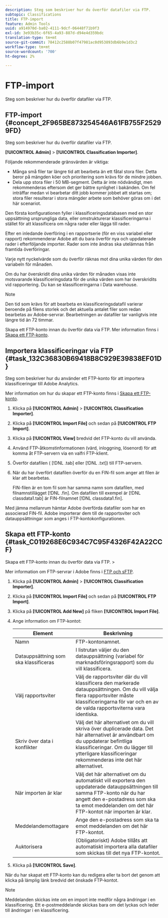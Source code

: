 ```yaml
---
description: Steg som beskriver hur du överför datafiler via FTP.
subtopic: Classifications
title: FTP-import
feature: Admin Tools
uuid: a914970d-ba02-4111-9dcf-06448f71b9f3
exl-id: 3e93b35c-6f65-4a93-887d-d94e4d359bdc
translation-type: tm+mt
source-git-commit: 78412c2588b07f47981ac0d953893db6b9e1d3c2
workflow-type: tm+mt
source-wordcount: '700'
ht-degree: 2%

---
```


# FTP-import

Steg som beskriver hur du överför datafiler via FTP.

## FTP-import {#concept_2F965BE873254546A61FB755F25299FD}

Steg som beskriver hur du överför datafiler via FTP.

**[!UICONTROL Admin]** > **[!UICONTROL Classification Importer]**.

Följande rekommenderade gränsvärden är viktiga:

* Många små filer tar längre tid att bearbeta än ett fåtal stora filer. Detta beror på mängden köer och prioritering som krävs för de mindre jobben.
* Dela upp stora filer i 50 MB-segment. Detta är inte nödvändigt, men rekommenderas eftersom det ger bättre synlighet i bakänden. Om fel inträffar medan vi bearbetar ditt jobb kommer jobbet att startas om; stora filer resulterar i stora mängder arbete som behöver göras om i det här scenariot.

Den första konfigurationen fyller i klassificeringsdatabasen med en stor uppsättning ursprungliga data, eller omstrukturerar klassificeringarna i stället för att klassificera om några rader eller lägga till rader.

Efter en inledande överföring i en rapportserie (för en viss variabel eller rapport) rekommenderar Adobe att du bara överför nya och uppdaterade rader i efterföljande importer. Rader som inte ändras ska utelämnas från framtida överföringar.

Varje nytt nyckelvärde som du överför räknas mot dina unika värden för den variabeln för månaden.

Om du har överskridit dina unika värden för månaden visas inte motsvarande klassificeringsdata för de unika värden som har överskridits vid rapportering. Du kan se klassificeringarna i Data warehouse.

>[!NOTE]
>
>Den tid som krävs för att bearbeta en klassificeringsdatafil varierar beroende på filens storlek och det aktuella antalet filer som redan bearbetas av Adobe-servrar. Bearbetningen av datafiler tar vanligtvis inte längre tid än 72 timmar.

Skapa ett FTP-konto innan du överför data via FTP. Mer information finns i [Skapa ett FTP-konto](/help/components/classifications/importer/c-uploading-saint-data-files-via-ftp.md#task_C019268E6C934C7C95F4326F42A22CCF).

## Importera klassificeringar via FTP {#task_132C36830B69418B8C929E39838EF01D}

<!-- 

t_upload_a_saint_data_file_via_ftp.xml

 -->

Steg som beskriver hur du använder ett FTP-konto för att importera klassificeringar till Adobe Analytics.

Mer information om hur du skapar ett FTP-konto finns i [Skapa ett FTP-konto](/help/components/classifications/importer/c-uploading-saint-data-files-via-ftp.md#task_C019268E6C934C7C95F4326F42A22CCF).

1. Klicka på **[!UICONTROL Admin]** > **[!UICONTROL Classification Importer]**.
1. Klicka på **[!UICONTROL Import File]** och sedan på **[!UICONTROL FTP Import]**.
1. Klicka på **[!UICONTROL View]** bredvid det FTP-konto du vill använda.
1. Använd FTP-åtkomstinformationen (värd, inloggning, lösenord) för att komma åt FTP-servern via en valfri FTP-klient.
1. Överför datafilen ( [!DNL .tab] eller [!DNL .txt]) till FTP-servern.
1. När du har överfört datafilen överför du en FIN-fil som anger att filen är klar att bearbetas.

   FIN-filen är en tom fil som har samma namn som datafilen, med filnamnstillägget [!DNL .fin]. Om datafilen till exempel är [!DNL classdata1.tab] är FIN-filnamnet [!DNL classdata1.fin].

Med jämna mellanrum hämtar Adobe överförda datafiler som har en associerad FIN-fil. Adobe importerar dem till de rapportsviter och datauppsättningar som anges i FTP-kontokonfigurationen.

## Skapa ett FTP-konto {#task_C019268E6C934C7C95F4326F42A22CCF}

Skapa ett FTP-konto innan du överför data via FTP. >

<!-- 

t_create_an_ftp_account.xml

 -->

Mer information om FTP-servrar i Adobe finns i [FTP och sFTP](https://docs.adobe.com/content/help/en/analytics/export/ftp-and-sftp/ftp-overview.html).

1. Klicka på **[!UICONTROL Admin]** > **[!UICONTROL Classification Importer]**.
1. Klicka på **[!UICONTROL Import File]** och sedan på **[!UICONTROL FTP Import]**.
1. Klicka på **[!UICONTROL Add New]** på fliken **[!UICONTROL Import File]**.
1. Ange information om FTP-kontot:

   | Element | Beskrivning |
   |---|---|
   | Namn | FTP-kontonamnet. |
   | Datauppsättning som ska klassificeras | I listrutan väljer du den datauppsättning (variabel för marknadsföringsrapport) som du vill klassificera. |
   | Välj rapportsviter | Välj de rapportsviter där du vill klassificera den markerade datauppsättningen. Om du vill välja flera rapportsviter måste klassificeringarna för var och en av de valda rapportsviterna vara identiska. |
   | Skriv över data i konflikter | Välj det här alternativet om du vill skriva över duplicerade data. Det här alternativet är användbart om du uppdaterar befintliga klassificeringar. Om du lägger till ytterligare klassificeringar rekommenderas inte det här alternativet. |
   | När importen är klar | Välj det här alternativet om du automatiskt vill exportera den uppdaterade datauppsättningen till samma FTP-konto när du har angett den e-postadress som ska ta emot meddelanden om det här FTP-kontot när importen är klar. |
   | Meddelandemottagare | Ange den e-postadress som ska ta emot meddelanden om det här FTP-kontot. |
   | Auktorisera | (Obligatoriskt) Adobe tillåts att automatiskt importera alla datafiler som skickas till det nya FTP-kontot. |

1. Klicka på **[!UICONTROL Save]**.

När du har skapat ett FTP-konto kan du redigera eller ta bort det genom att klicka på lämplig länk bredvid det önskade FTP-kontot.

>[!NOTE]
>
>Meddelanden skickas inte om en import inte medför några ändringar i en klassificering. Ett e-postmeddelande skickas bara om det lyckas och leder till ändringar i en klassificering.
